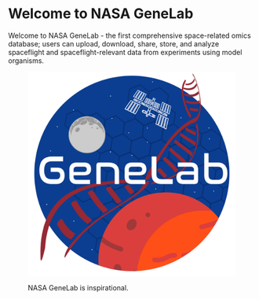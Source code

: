 # Welcome to NASA GeneLab

Welcome to NASA GeneLab - the first comprehensive space-related omics database; users can upload, download, share, store, and analyze spaceflight and spaceflight-relevant data from experiments using model organisms.

<figure><img src=".gitbook/assets/GeneLab_2.png" alt="" width="563"><figcaption><p>NASA GeneLab is inspirational.</p></figcaption></figure>
